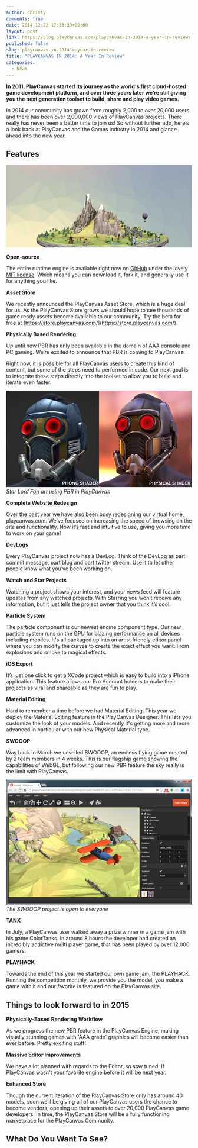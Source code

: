 ```yaml
---
author: christy
comments: true
date: 2014-12-22 17:33:39+00:00
layout: post
link: https://blog.playcanvas.com/playcanvas-in-2014-a-year-in-review/
published: false
slug: playcanvas-in-2014-a-year-in-review
title: "PLAYCANVAS IN 2014: A Year In Review"
categories:
  - News
---
```


**In 2011, PlayCanvas started its journey as the world's first cloud-hosted game development platform, and over three years later we’re still giving you the next generation toolset to build, share and play video games.**

In 2014 our community has grown from roughly 2,000 to over 20,000 users and there has been over 2,000,000 views of PlayCanvas projects. There really has never been a better time to join us! So without further ado, here’s a look back at PlayCanvas and the Games industry in 2014 and glance ahead into the new year.

## Features

[![SWOOOP background](/assets/media/background-small.png)](/assets/media/background-small.png)

**Open-source**

The entire runtime engine is available right now on [GitHub](https://github.com/playcanvas/engine) under the lovely [MIT license](https://opensource.org/license/mit/). Which means you can download it, fork it, and generally use it for anything you like.

**Asset Store**

We recently announced the PlayCanvas Asset Store, which is a huge deal for us. As the PlayCanvas Store grows we should hope to see thousands of game ready assets become available to our community. Try the beta for free at [https://store.playcanvas.com/](https://store.playcanvas.com/).

**Physically Based Rendering**

Up until now PBR has only been available in the domain of AAA console and PC gaming. We’re excited to announce that PBR is coming to PlayCanvas.

Right now, it is possible for all PlayCanvas users to create this kind of content, but some of the steps need to performed in code. Our next goal is to integrate these steps directly into the toolset to allow you to build and iterate even faster.

[![Star Lord Fan art using PBR in PlayCanvas](/assets/media/shadingComparison2.jpg)](/assets/media/shadingComparison2.jpg)
<br>_Star Lord Fan art using PBR in PlayCanvas_

**Complete Website Redesign**

Over the past year we have also been busy redesigning our virtual home, playcanvas.com. We’ve focused on increasing the speed of browsing on the site and functionality. Now it’s fast and intuitive to use, giving you more time to work on your game!

**DevLogs**

Every PlayCanvas project now has a DevLog. Think of the DevLog as part commit message, part blog and part twitter stream. Use it to let other people know what you’ve been working on.

**Watch and Star Projects**

Watching a project shows your interest, and your news feed will feature updates from any watched projects. With Starring you won’t receive any information, but it just tells the project owner that you think it’s cool.

**Particle System**

The particle component is our newest engine component type. Our new particle system runs on the GPU for blazing performance on all devices including mobiles. It's all packaged up into an artist friendly editor panel where you can modify the curves to create the exact effect you want. From explosions and smoke to magical effects.

**iOS Export**

It’s just one click to get a XCode project which is easy to build into a iPhone application. This feature allows our Pro Account holders to make their projects as viral and shareable as they are fun to play.

**Material Editing**

Hard to remember a time before we had Material Editing. This year we deploy the Material Editing feature in the PlayCanvas Designer. This lets you customize the look of your models. And recently it's getting more and more advanced in particular with our new Physical Material type.

**SWOOOP**

Way back in March we unveiled SWOOOP, an endless flying game created by 2 team members in 4 weeks. This is our flagship game showing the capabilities of WebGL, but following our new PBR feature the sky really is the limit with PlayCanvas.

[![SWOOOP in Designer](/assets/media/designer-swooop.png)](/assets/media/designer-swooop.png)
<br>_The SWOOOP project is open to everyone_

**TANX**

In July, a PlayCanvas user walked away a prize winner in a game jam with his game ColorTanks. In around 8 hours the developer had created an incredibly addictive multi player game, that has been played by over 12,000 gamers.

**PLAYHACK**

Towards the end of this year we started our own game jam, the PLAYHACK. Running the competition monthly, we provide you the model, you make a game with it and our favorite is featured on the PlayCanvas site.

## Things to look forward to in 2015

**Physically-Based Rendering Workflow**

As we progress the new PBR feature in the PlayCanvas Engine, making visually stunning games with 'AAA grade' graphics will become easier than ever before. Pretty exciting stuff!

**Massive Editor Improvements**

We have a lot planned with regards to the Editor, so stay tuned. If PlayCanvas wasn't your favorite engine before it will be next year.

**Enhanced Store**

Though the current iteration of the PlayCanvas Store only has around 40 models, soon we’ll be giving all of our PlayCanvas users the chance to become vendors, opening up their assets to over 20,000 PlayCanvas game developers. In time, the PlayCanvas Store will be a fully functioning marketplace for the PlayCanvas Community.

## What Do You Want To See?
